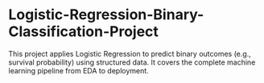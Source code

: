 # Logistic-Regression-Binary-Classification-Project
This project applies Logistic Regression to predict binary outcomes (e.g., survival probability) using structured data. It covers the complete machine learning pipeline from EDA to deployment.
